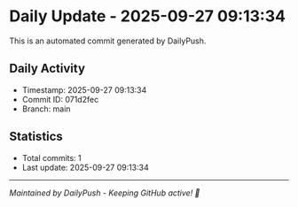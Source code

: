 # Daily Update - 2025-09-27 09:13:34

This is an automated commit generated by DailyPush.

## Daily Activity
- Timestamp: 2025-09-27 09:13:34
- Commit ID: 071d2fec
- Branch: main

## Statistics
- Total commits: 1
- Last update: 2025-09-27 09:13:34

---
*Maintained by DailyPush - Keeping GitHub active! 🚀*
